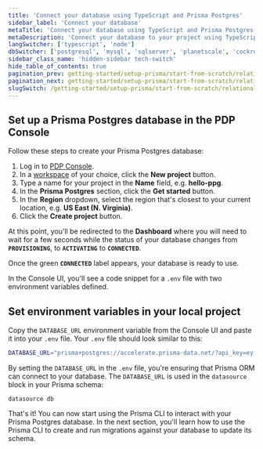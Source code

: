 ```yaml
---
title: 'Connect your database using TypeScript and Prisma Postgres'
sidebar_label: 'Connect your database'
metaTitle: 'Connect your database using TypeScript and Prisma Postgres'
metaDescription: 'Connect your database to your project using TypeScript and Prisma Postgres'
langSwitcher: ['typescript', 'node']
dbSwitcher: ['postgresql', 'mysql', 'sqlserver', 'planetscale', 'cockroachdb', 'prismaPostgres']
sidebar_class_name: 'hidden-sidebar tech-switch'
hide_table_of_contents: true
pagination_prev: getting-started/setup-prisma/start-from-scratch/relational-databases-typescript-prismaPostgres
pagination_next: getting-started/setup-prisma/start-from-scratch/relational-databases/using-prisma-migrate-typescript-prismaPostgres
slugSwitch: /getting-started/setup-prisma/start-from-scratch/relational-databases/connect-your-database-
---
```


## Set up a Prisma Postgres database in the PDP Console

Follow these steps to create your Prisma Postgres database:

1. Log in to [PDP Console](https://console.prisma.io/).
1. In a [workspace](/platform/about#workspace) of your choice, click the **New project** button.
1. Type a name for your project in the **Name** field, e.g. **hello-ppg**.
1. In the **Prisma Postgres** section, click the **Get started** button.
1. In the **Region** dropdown, select the region that's closest to your current location, e.g. **US East (N. Virginia)**.
1. Click the **Create project** button.

At this point, you'll be redirected to the **Dashboard** where you will need to wait for a few seconds while the status of your database changes from **`PROVISIONING`**, to **`ACTIVATING`** to **`CONNECTED`**.

Once the green **`CONNECTED`** label appears, your database is ready to use.

In the Console UI, you'll see a code snippet for a `.env` file with two environment variables defined.

## Set environment variables in your local project

Copy the `DATABASE_URL` environment variable from the Console UI and paste it into your `.env` file. Your `.env` file should look similar to this:

```bash file=.env no-copy
DATABASE_URL="prisma+postgres://accelerate.prisma-data.net/?api_key=ey..."
```

By setting the `DATABASE_URL` in the `.env` file, you're ensuring that Prisma ORM can connect to your database. The `DATABASE_URL` is used in the `datasource` block in your Prisma schema:

```prisma file=prisma/schema.prisma
datasource db
```

That's it! You can now start using the Prisma CLI to interact with your Prisma Postgres database. In the next section, you'll learn how to use the Prisma CLI to create and run migrations against your database to update its schema.
